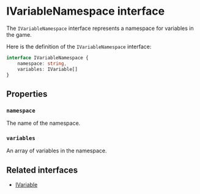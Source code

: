 # IVariableNamespace interface

The `IVariableNamespace` interface represents a namespace for variables in the game.

Here is the definition of the `IVariableNamespace` interface:

```typescript
interface IVariableNamespace {
    namespace: string,
    variables: IVariable[]
}
```

## Properties

### `namespace`

The name of the namespace.

### `variables`

An array of variables in the namespace.

## Related interfaces

- [IVariable](./i-variable.md)